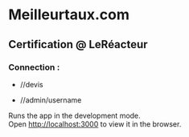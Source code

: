 # Meilleurtaux.com

## Certification @ LeRéacteur

### Connection :

- //devis

- //admin/username

Runs the app in the development mode.<br />
Open [http://localhost:3000](http://localhost:3000) to view it in the browser.
